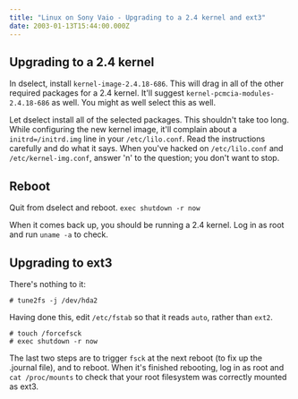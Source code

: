 ```yaml
---
title: "Linux on Sony Vaio - Upgrading to a 2.4 kernel and ext3"
date: 2003-01-13T15:44:00.000Z
---
```

## Upgrading to a 2.4 kernel

In dselect, install `kernel-image-2.4.18-686`. This will drag in all of the other required packages for a 2.4 kernel. It'll suggest `kernel-pcmcia-modules-2.4.18-686` as well. You might as well select this as well.

Let dselect install all of the selected packages. This shouldn't take too long. While configuring the new kernel image, it'll complain about a `initrd=/initrd.img` line in your `/etc/lilo.conf`. Read the instructions carefully and do what it says. When you've hacked on `/etc/lilo.conf` and `/etc/kernel-img.conf`, answer 'n' to the question; you don't want to stop.

## Reboot

Quit from dselect and reboot. `exec shutdown -r now`

When it comes back up, you should be running a 2.4 kernel. Log in as root and run `uname -a` to check.

## Upgrading to ext3

There's nothing to it:

```
# tune2fs -j /dev/hda2
```

Having done this, edit `/etc/fstab` so that it reads `auto`, rather than `ext2`.

```
# touch /forcefsck
# exec shutdown -r now
```

The last two steps are to trigger `fsck` at the next reboot (to fix up the .journal file), and to reboot.
When it's finished rebooting, log in as root and `cat /proc/mounts` to check that your root filesystem was correctly mounted as ext3.
